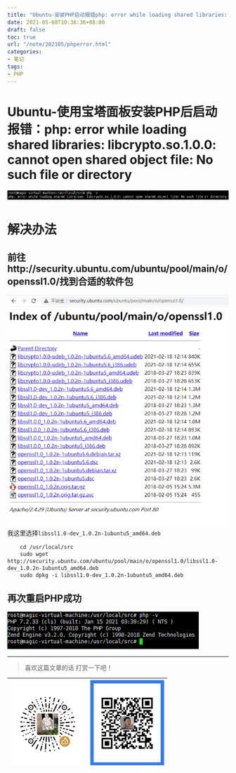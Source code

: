 ```yaml
---
title: "Ubuntu-安装PHP启动报错php: error while loading shared libraries: libcrypto.so.1.0.0: cannot open shared object file: No such file or directory解决办法"
date: 2021-05-08T10:36:36+08:00
draft: false
toc: true
url: "/note/202105/phperror.html"
categories: 
- 笔记
tags: 
- PHP
---
```

# Ubuntu-使用宝塔面板安装PHP后启动报错：php: error while loading shared libraries: libcrypto.so.1.0.0: cannot open shared object file: No such file or directory  
![](/images/note/202105/20210507phperror.png)  
# 解决办法  
## 前往http://security.ubuntu.com/ubuntu/pool/main/o/openssl1.0/找到合适的软件包  
![](/images/note/202105/202105081045.png)  
我这里选择`libssl1.0-dev_1.0.2n-1ubuntu5_amd64.deb`  
```
	cd /usr/local/src 
	sudo wget http://security.ubuntu.com/ubuntu/pool/main/o/openssl1.0/libssl1.0-dev_1.0.2n-1ubuntu5_amd64.deb
	sudo dpkg -i libssl1.0-dev_1.0.2n-1ubuntu5_amd64.deb
```
## 再次重启PHP成功  
![](/images/note/202105/202105071714.png)  
  




___
> 喜欢这篇文章的话 打赏一下吧！ 

| ![Wechat](/images/pay/eb05acdaec967.png)  | ![Alipay](/images/pay/0831de845.png) |
| --------   | -----:  |

